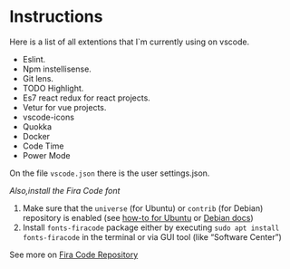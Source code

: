 # Instructions
Here is a list of all extentions that I`m currently using on vscode.

* Eslint.
* Npm instellisense.
* Git lens.
* TODO Highlight.
* Es7 react redux for react projects.
* Vetur for vue projects.
* vscode-icons
* Quokka
* Docker
* Code Time
* Power Mode

On the file `vscode.json` there is the user settings.json.

_Also,install the Fira Code font_ 

1. Make sure that the `universe` (for Ubuntu) or `contrib` (for Debian) repository is enabled (see [how-to for Ubuntu](https://askubuntu.com/questions/148638/how-do-i-enable-the-universe-repository) or [Debian docs](https://wiki.debian.org/SourcesList#Component))
2. Install `fonts-firacode` package either by executing `sudo apt install fonts-firacode` in the terminal or via GUI tool (like “Software Center”)

See more on [Fira Code Repository](https://github.com/tonsky/FiraCode)
